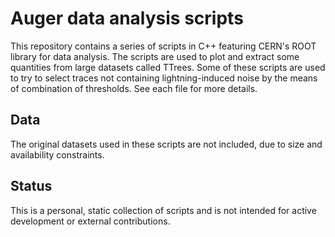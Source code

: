# Auger data analysis scripts

This repository contains a series of scripts in C++ featuring CERN's ROOT library for data analysis.
The scripts are used to plot and extract some quantities from large datasets called TTrees.
Some of these scripts are used to try to select traces not containing lightning-induced noise by the means of combination of thresholds.
See each file for more details.

## Data

The original datasets used in these scripts are not included, due to size and availability constraints.

## Status

This is a personal, static collection of scripts and is not intended for active development or external contributions.
